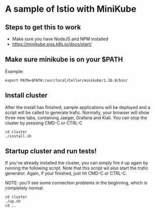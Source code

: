 # A sample of Istio with MiniKube

## Steps to get this to work
- Make sure you have NodeJS and NPM installed
- https://minikube.sigs.k8s.io/docs/start/

## Make sure minikube is on your $PATH
Example:
```
export PATH=$PATH:/usr/local/Cellar/minikube/1.16.0/bin/
```
## Install cluster
After the install has finished, sample applications will be deployed and a script will be called to generate trafic. Normally, your browser will show three new tabs, containing Jaeger, Grafana and Kiali. You can stop the cluster by pressing CMD-C or CTRL-C

```
cd cluster
./install.sh
```

## Startup cluster and run tests!
If you've already installed the cluster, you can simply fire it up again by running the following script. Note that this script wil also start the trafic generator. Again, if your finished, just hit CMD-C or CTRL-C.

NOTE: you'll see some connection problems in the beginning, which is completely normal.
```
cd cluster
./up.sh
cd ..
```
